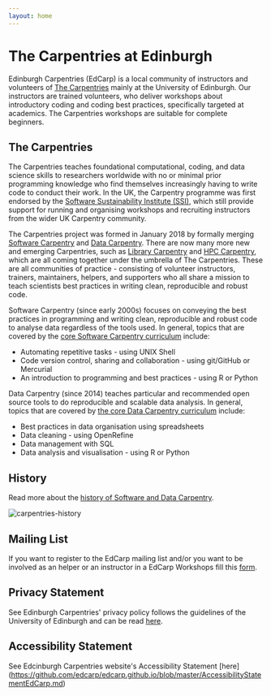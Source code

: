 ```yaml
---
layout: home
---
```


# The Carpentries at Edinburgh
Edinburgh Carpentries (EdCarp) is a local community of instructors and volunteers of [The Carpentries](https://carpentries.org/) mainly at the University of Edinburgh. Our instructors are trained volunteers, who deliver workshops about introductory coding and coding best practices, specifically targeted at academics. The Carpentries workshops are suitable for complete beginners.

## The Carpentries
The Carpentries teaches foundational computational, coding, and data science skills to researchers worldwide with no or minimal prior
programming knowledge who find themselves increasingly having to write code to conduct their work. In the UK, the Carpentry programme was first endorsed by the
[Software Sustainability Institute (SSI)](https://software.ac.uk/), which still provide support for running and organising workshops and recruiting instructors
from the wider UK Carpentry community.

The Carpentries project was formed in January 2018 by formally merging [Software Carpentry](https://software-carpentry.org/) and [Data Carpentry](http://www.datacarpentry.org/).
There are now many more new and emerging Carpentries, such as [Library Carpentry](https://librarycarpentry.github.io/) and [HPC Carpentry](https://hpc-carpentry.github.io/),
which are all coming together under the umbrella of The Carpentries. These are all communities of practice - consisting of volunteer instructors, trainers, maintainers, helpers,
and supporters who all share a mission to teach scientists best practices in writing clean, reproducible and robust code.

Software Carpentry (since early 2000s) focuses on conveying the best practices in programming and writing clean, reproducible and robust code to analyse data regardless of the tools used. In general, topics that are covered by the [core Software Carpentry curriculum](https://software-carpentry.org/lessons/) include:

- Automating repetitive tasks - using UNIX Shell
- Code version control, sharing and collaboration - using git/GitHub or Mercurial
- An introduction to programming and best practices - using R or Python

Data Carpentry (since 2014) teaches particular and recommended open source tools to do reproducible and scalable data analysis. In general, topics that are covered by [the core Data Carpentry curriculum](http://www.datacarpentry.org/lessons/) include:

- Best practices in data organisation using spreadsheets
- Data cleaning - using OpenRefine
- Data management with SQL
- Data analysis and visualisation - using R or Python

## History
Read more about the [history of Software and Data Carpentry](https://software-carpentry.org/scf/history/).

![carpentries-history](https://software-carpentry.org/files/2017/SWCDChistory.png "A brief history of Software and Data Carpentry")

## Mailing List 
If you want to register to the EdCarp mailing list and/or you want to be involved as an helper or an instructor in a EdCarp Workshops fill this [form](http://eepurl.com/gl4MsX).

## Privacy Statement
See Edinburgh Carpentries' privacy policy follows the guidelines of the University of Edinburgh and can be read [here](https://docs.google.com/document/d/12oBSoSSB9chKWQ3dbK6BbK2y1ouLn1FPI185bTQi2ig).

## Accessibility Statement
See Edcinburgh Carpentries website's Accessibility Statement [here] (https://github.com/edcarp/edcarp.github.io/blob/master/AccessibilityStatementEdCarp.md)

